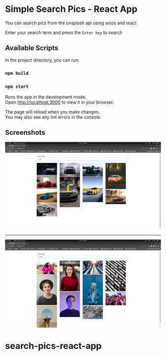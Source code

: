 # Simple Search Pics - React App

You can search pics from the unsplash api using axios and react

Enter your search term and press the `Enter key` to search

## Available Scripts

In the project directory, you can run:

### `npm build`

### `npm start`

Runs the app in the development mode.\
Open [http://localhost:3000](http://localhost:3000) to view it in your browser.

The page will reload when you make changes.\
You may also see any lint errors in the console.

## Screenshots

<img alt="img_01" src= "./public/imgs/Screenshot from 2023-07-05 03-34-53.png"/>

---

<img alt="img_02" src= "./public/imgs/Screenshot from 2023-07-05 03-35-06.png"/>

# search-pics-react-app
